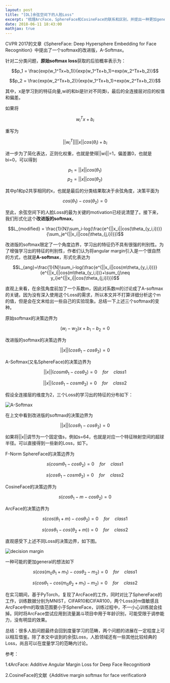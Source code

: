 ```yaml
---
layout: post
title: "[DL]余弦空间下的人脸Loss"
excerpt: "梳理ArcFace，SphereFace和CosineFace的联系和区别，并提出一种更加general的想法"
date: 2018-06-11 18:43:00
mathjax: true
---
```


<script type="text/javascript" src="http://cdn.mathjax.org/mathjax/latest/MathJax.js?config=default"></script>

CVPR 2017的文章《SphereFace: Deep Hypersphere Embedding for Face Recognition》中提出了一个softmax的改进版，A-Softmax。

针对二分类问题，**原始softmax loss**获取的后验概率表示为：

$$p_1 = \frac{exp(w_1^Tx+b_1)}{exp(w_1^Tx+b_1)+exp(w_2^Tx+b_2)}$$

$$p_2 = \frac{exp(w_2^Tx+b_2)}{exp(w_1^Tx+b_1)+exp(w_2^Tx+b_2)}$$

其中，x是学习到的特征向量,wi的和bi是针对不同类i，最后的全连接层对应的权值和偏差。

如果将

$$w_i^Tx+b_i$$

重写为

$$||w_i^T||||x||cos(\theta_i)+b_i$$

进一步为了简化表达，正则化权重，也就是使得||wi||=1，偏差置0，也就是bi=0，可以得到

$$p_1 = ||x||cos(\theta_1)$$
$$p_2 = ||x||cos(\theta_2)$$

其中p1和p2共享相同的x，也就是最后的分类结果取决于余弦角度，决策平面为

$$cos(\theta_1) - cos(\theta_2) = 0$$

至此，余弦空间下的人脸Loss的最为关键的motivation已经说清楚了。接下来，我们形式化这个**改进版的softmax**。

$$L_{modified} = \frac{1}{N}\sum_i-log(\frac{e^{||x_i||cos(\theta_{y_i,i})}}{\sum_je^{||x_i||cos(\theta_{j,i})}})$$

改进版的softmax限定了一个角度边界，学习出的特征仍不具有很强的判别性。为了增强学习出的特征的判别性，作者们认为将angular margin引入是一个很自然的方式，也就是**A-softmax**，形式化表达为

$$L_{ang}=\frac{1}{N}\sum_i-log(\frac{e^{||x_i||cos(m\theta_{y_i,i})}}{e^{||x_i||cos(m\theta_{y_i,i})}+\sum_{j\neq y_i}e^{||x_i||cos(\theta_{j,i})}})$$

直观上来看，在余弦角度前加了一个系数m，因此对系数m的讨论成了A-softmax的关键。因为没有深入使用这个Loss的需求，所以本文并不打算详细分析这个m的值，但是会在文末给出一些自己的实验现象。总结一下上述三个softmax的变种。

原始softmax的决策边界为

$$(w_i-w_2)x+b_1-b_2=0$$

改进版的softmax的决策边界为

$$||x||(cos\theta_1-cos\theta_2)=0$$

A-Softmax(又名SphereFace)的决策边界为

$$||x||(cosm\theta_1-cos\theta_2)=0\quad for\quad class 1$$

$$||x||(cos\theta_1-cosm\theta_2)=0\quad for\quad class 2$$

假设全连接层的维度为2，三个Loss的学习出的特征的分布如下：

![A-Softmax](http://wx3.sinaimg.cn/mw690/aba7d18bgy1fs77fnyq2zj210405tdij.jpg)

在上文中看到改进版的softmax的决策边界为

$$||x||(cos\theta_1-cos\theta_2)=0$$

如果将||x||调节为一个固定值s，例如s=64，也就是对应一个特征映射空间的超球半径。可以直接得到一些新的Loss，如下。

F-Norm SphereFace的决策边界为

$$s(cosm\theta_1-cos\theta_2)=0\quad for\quad class 1$$

$$s(cos\theta_1-cosm\theta_2)=0\quad for\quad class 2$$

CosineFace的决策边界为

$$s(cos\theta_1-m-cos\theta_2)=0$$

ArcFace的决策边界为

$$s(cos(\theta_1+m)-cos\theta_2)=0\quad for\quad class 1$$

$$s(cos\theta_1-cos(\theta_2+m))=0\quad for\quad class 2$$

直观感受下上述不同Loss的决策边界，如下图。

![decision margin](http://wx1.sinaimg.cn/mw690/aba7d18bgy1fs78fj4o6xj20hd04z75h.jpg)

一种可能的更加general的想法如下


$$s(cos(m_0\theta_1+m_1)-cos\theta_2-m_2)=0\quad for\quad class 1$$

$$s(cos\theta_1-cos(m_0\theta_2+m_1)-m_2)=0\quad for\quad class 2$$

在实习期间，基于PyTorch，复现了ArcFace的工作，同时对比了SphereFace的工作，训练数据分别为MNIST，CIFAR10和CIFAR100，两个Loss对m值敏感且ArcFace中m的取值范围要小于SphereFace，训练过程中，不一小心训练就会挂掉。同时将ArcFace尝试应用到流量漏斗项目中用于年龄识别，可能受限于调参能力，没有明显的效果。

总结：很多人脸问题最终会回到度量学习的范畴，两个问题的进展在一定程度上可以相互借鉴。除了本文中谈到的余弦Loss，人脸领域还有一些其他比较经典的Loss，尚且可以在度量学习的范畴内讨论。

参考：

1.《ArcFace: Additive Angular Margin Loss for Deep Face Recognition》

2.CosineFace的文献《Additive margin softmax for face verification》






















